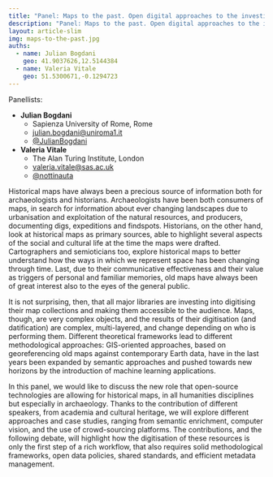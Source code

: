 ```yaml
---
title: "Panel: Maps to the past. Open digital approaches to the investigation of historical maps."
description: "Panel: Maps to the past. Open digital approaches to the investigation of historical maps."
layout: article-slim
img: maps-to-the-past.jpg
auths:
  - name: Julian Bogdani
    geo: 41.9037626,12.5144384
  - name: Valeria Vitale
    geo: 51.5300671,-0.1294723
---
```


Panellists:
- **Julian Bogdani**
  - Sapienza University of Rome, Rome
  - [julian.bogdani@uniroma1.it](mailto:julian.bogdani@uniroma1.it)
  - [@JulianBogdani](https://twitter.com/JulianBogdani)
- **Valeria Vitale**
  - The Alan Turing Institute, London
  - [valeria.vitale@sas.ac.uk](mailto:valeria.vitale@sas.ac.uk)
  - [@nottinauta](https://twitter.com/nottinauta)

Historical maps have always been a precious source of information both for archaeologists and historians. Archaeologists have been both consumers of maps, in search for information about ever changing landscapes due to urbanisation and exploitation of the natural resources, and producers, documenting digs, expeditions and findspots. Historians, on the other hand, look at historical maps as primary sources, able to highlight several aspects of the social and cultural life at the time the maps were drafted. Cartographers and semioticians too, explore historical maps to better understand how the ways in which we represent space has been changing through time. Last, due to their communicative effectiveness and their value as triggers of personal and familiar memories, old maps have always been of great interest also to the eyes of the general public.

It is not surprising, then, that all major libraries are investing into digitising their map collections and making them accessible to the audience. Maps, though, are very complex objects, and the results of their digitisation (and datification) are complex, multi-layered, and change depending on who is performing them. Different theoretical frameworks lead to different methodological approaches: GIS-oriented approaches, based on georeferencing old maps against contemporary Earth data, have in the last years been expanded by semantic approaches and pushed towards new horizons by the introduction of machine learning applications.

In this panel, we would like to discuss the new role that open-source technologies are allowing for historical maps, in all humanities disciplines but especially in archaeology. Thanks to the contribution of different speakers, from academia and cultural heritage, we will explore different approaches and case studies, ranging from semantic enrichment, computer vision, and the use of crowd-sourcing platforms. The contributions, and the following debate, will highlight how the digitisation of these resources is only the first step of a rich workflow, that also requires solid methodological frameworks, open data policies, shared standards, and efficient metadata management.